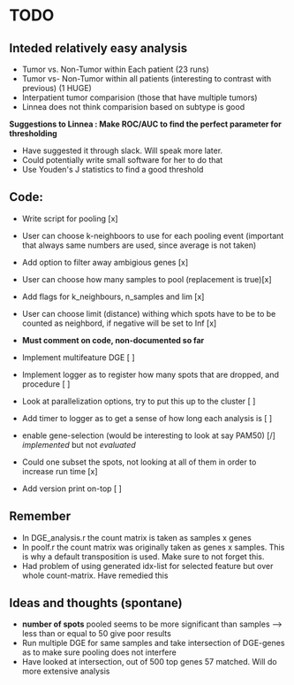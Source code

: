 # TODO


## Inteded relatively easy analysis

* Tumor vs. Non-Tumor within Each patient (23 runs)
* Tumor vs- Non-Tumor within all patients (interesting to contrast with previous) (1 HUGE)
* Interpatient tumor comparision (those that have multiple tumors)
* Linnea does not think comparision based on subtype is good

**Suggestions to Linnea : Make ROC/AUC to find the perfect parameter for thresholding**

* Have suggested it through slack. Will speak more later.
* Could potentially write small software for her to do that
* Use Youden's J statistics to find a good threshold



## Code:

* Write script for pooling [x]
 * User can choose k-neighboors to use for each pooling event (important that always same numbers are used, since average is not taken)
 * Add option to filter away ambigious genes [x]
 * User can choose how many samples to pool (replacement is true)[x]
 * Add flags for k\_neighbours, n\_samples and lim [x]
 * User can choose limit (distance) withing which spots have to be to be counted as neighbord, if negative will be set to Inf  [x]
 * **Must comment on code, non-documented so far**

* Implement multifeature DGE [ ]
* Implement logger as to register how many spots that are dropped, and procedure [ ]
* Look at parallelization options, try to put this up to the cluster [ ]
* Add timer to logger as to get a sense of how long each analysis is [ ]
* enable gene-selection (would be interesting to look at say PAM50) [/] _implemented_ but not _evaluated_
* Could one subset the spots, not looking at all of them in order to increase run time [x]
* Add version print on-top [ ]

## Remember
* In DGE\_analysis.r the count matrix is taken as samples x genes
* In poolf.r the count matrix was originally taken as genes x samples. This is why a default transposition is used. Make sure to not forget this.
* Had problem of using generated idx-list for selected feature but over whole count-matrix. Have remedied this


## Ideas and thoughts (spontane)
* **number of spots** pooled seems to be more significant than samples --> less than or equal to 50 give poor results
* Run multiple DGE for same samples and take intersection of DGE-genes as to make sure pooling does not interfere
 * Have looked at intersection, out of 500 top genes 57 matched. Will do more extensive analysis
